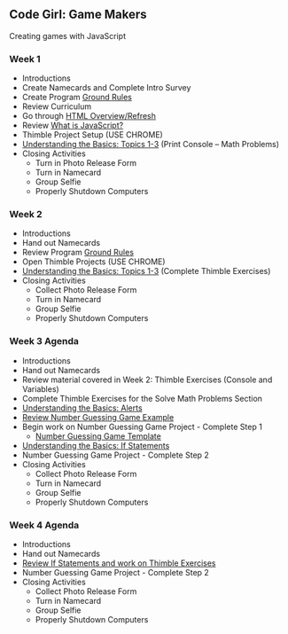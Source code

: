 
## Code Girl: Game Makers

Creating games with JavaScript

### Week 1

* Introductions
* Create Namecards and Complete Intro Survey
* Create Program [Ground Rules](GroundRules.md)
* Review Curriculum
* Go through [HTML Overview/Refresh](HtmlRefresh.md)
* Review [What is JavaScript?](WhatIsJavaScript.md)
* Thimble Project Setup (USE CHROME)
* [Understanding the Basics: Topics 1-3](https://legit-gaming.github.io/week1/Goals.html) (Print Console – Math Problems)
* Closing Activities
  * Turn in Photo Release Form
  * Turn in Namecard
  * Group Selfie
  * Properly Shutdown Computers

### Week 2
*	Introductions
*	Hand out Namecards
*	Review Program [Ground Rules](GroundRules.md) 
*	Open Thimble Projects (USE CHROME)
*	[Understanding the Basics: Topics 1-3](https://legit-gaming.github.io/week1/Goals.html) (Complete Thimble Exercises)
* Closing Activities
  * Collect Photo Release Form
  * Turn in Namecard
  * Group Selfie
  * Properly Shutdown Computers

### Week 3 Agenda
* Introductions
* Hand out Namecards
* Review material covered in Week 2: Thimble Exercises (Console and Variables)
* Complete Thimble Exercises for the Solve Math Problems Section
* [Understanding the Basics: Alerts](https://legit-gaming.github.io/week1/Goals.html)
* [Review Number Guessing Game Example](https://legit-gaming.github.io/number-guessing-game/)
* Begin work on Number Guessing Game Project - Complete Step 1
  * [Number Guessing Game Template](https://thimbleprojects.org/legitliberty/331560/)
* [Understanding the Basics: If Statements](https://legit-gaming.github.io/week1/Goals.html)
* Number Guessing Game Project - Complete Step 2
* Closing Activities  
  * Collect Photo Release Form  
  * Turn in Namecard  
  * Group Selfie  
  * Properly Shutdown Computers

### Week 4 Agenda
* Introductions
* Hand out Namecards
* [Review If Statements and work on Thimble Exercises](https://legit-gaming.github.io/week1/Goals.html)
* Number Guessing Game Project - Complete Step 2
* Closing Activities    
  * Collect Photo Release Form
  * Turn in Namecard    
  * Group Selfie    
  * Properly Shutdown Computers
